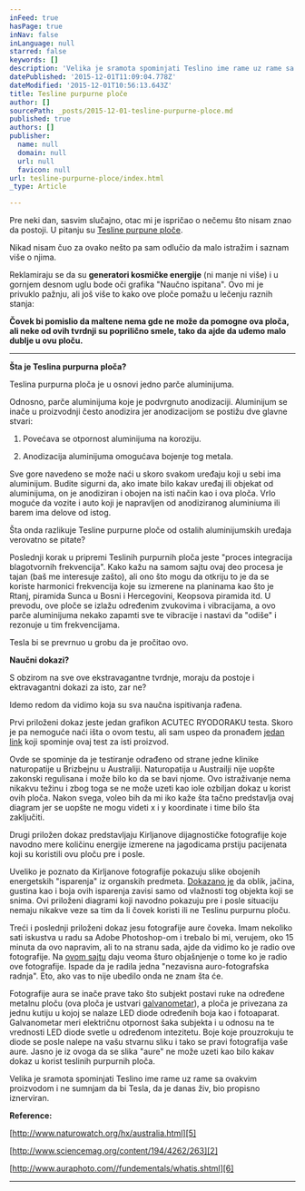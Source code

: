 ```yaml
---
inFeed: true
hasPage: true
inNav: false
inLanguage: null
starred: false
keywords: []
description: 'Velika je sramota spominjati Teslino ime rame uz rame sa ovakvim proizvodom i ne sumnjam da bi Tesla, da je danas živ, bio propisno iznerviran.'
datePublished: '2015-12-01T11:09:04.778Z'
dateModified: '2015-12-01T10:56:13.643Z'
title: Tesline purpurne ploče
author: []
sourcePath: _posts/2015-12-01-tesline-purpurne-ploce.md
published: true
authors: []
publisher:
  name: null
  domain: null
  url: null
  favicon: null
url: tesline-purpurne-ploce/index.html
_type: Article

---
```

Pre neki dan, sasvim slučajno, otac mi je ispričao o nečemu što nisam znao da postoji. U pitanju su [Tesline purpune ploče][0].

Nikad nisam čuo za ovako nešto pa sam odlučio da malo istražim i saznam više o njima.

Reklamiraju se da su **generatori kosmičke energije** (ni manje ni više) i u gornjem desnom uglu bode oči grafika "Naučno ispitana". Ovo mi je privuklo pažnju, ali još više to kako ove ploče pomažu u lečenju raznih stanja:

**Čovek bi pomislio da maltene nema gde ne može da pomogne ova ploča, ali neke od ovih tvrdnji su poprilično smele, tako da ajde da uđemo malo dublje u ovu ploču.**

****

**Šta je Teslina purpurna ploča?**

Teslina purpurna ploča je u osnovi jedno parče aluminijuma.

Odnosno, parče aluminijuma koje je podvrgnuto anodizaciji. Aluminijum se inače u proizvodnji često anodizira jer anodizacijom se postižu dve glavne stvari:

1) Povećava se otpornost aluminijuma na koroziju.

2) Anodizacija aluminijuma omogućava bojenje tog metala.

Sve gore navedeno se može naći u skoro svakom uređaju koji u sebi ima aluminijum. Budite sigurni da, ako imate bilo kakav uređaj ili objekat od aluminijuma, on je anodiziran i obojen na isti način kao i ova ploča. Vrlo moguće da vozite i auto koji je napravljen od anodiziranog aluminiuma ili barem ima delove od istog.

Šta onda razlikuje Tesline purpurne ploče od ostalih aluminijumskih uređaja verovatno se pitate?

Poslednji korak u pripremi Teslinih purpurnih ploča jeste "proces integracija blagotvornih frekvencija". Kako kažu na samom sajtu ovaj deo procesa je tajan (baš me interesuje zašto), ali ono što mogu da otkriju to je da se koriste harmonici frekvencija koje su izmerene na planinama kao što je Rtanj, piramida Sunca u Bosni i Hercegovini, Keopsova piramida itd. U prevodu, ove ploče se izlažu određenim zvukovima i vibracijama, a ovo parče aluminijuma nekako zapamti sve te vibracije i nastavi da "odiše" i rezonuje u tim frekvencijama.

Tesla bi se prevrnuo u grobu da je pročitao ovo.

**Naučni dokazi?**

S obzirom na sve ove ekstravagantne tvrdnje, moraju da postoje i ektravagantni dokazi za isto, zar ne?

Idemo redom da vidimo koja su sva naučna ispitivanja rađena.

Prvi priloženi dokaz jeste jedan grafikon ACUTEC RYODORAKU testa. Skoro je pa nemoguće naći išta o ovom testu, ali sam uspeo da pronađem [jedan link][1] koji spominje ovaj test za isti proizvod.

Ovde se spominje da je testiranje odrađeno od strane jedne klinike naturopatije u Brizbejnu u Australiji. Naturopatija u Austrailji nije uopšte zakonski regulisana i može bilo ko da se bavi njome. Ovo istraživanje nema nikakvu težinu i zbog toga se ne može uzeti kao iole ozbiljan dokaz u korist ovih ploča. Nakon svega, voleo bih da mi iko kaže šta tačno predstavlja ovaj diagram jer se uopšte ne mogu videti x i y koordinate i time bilo šta zaključiti.

Drugi priložen dokaz predstavljaju Kirljanove dijagnostičke fotografije koje navodno mere količinu energije izmerene na jagodicama prstiju pacijenata koji su koristili ovu ploču pre i posle.

Uveliko je poznato da Kirljanove fotografije pokazuju slike obojenih energetskih "isparenja" iz organskih predmeta. [Dokazano je][2] da oblik, jačina, gustina kao i boja ovih isparenja zavisi samo od vlažnosti tog objekta koji se snima. Ovi priloženi diagrami koji navodno pokazuju pre i posle situaciju nemaju nikakve veze sa tim da li čovek koristi ili ne Teslinu purpurnu ploču.

Treći i poslednji priloženi dokaz jesu fotografije aure čoveka. Imam nekoliko sati iskustva u radu sa Adobe Photoshop-om i trebalo bi mi, verujem, oko 15 minuta da ovo napravim, ali to na stranu sada, ajde da vidimo ko je radio ove fotografije. Na [ovom sajtu][3] daju veoma šturo objašnjenje o tome ko je radio ove fotografije. Ispade da je radila jedna "nezavisna auro-fotografska radnja". Eto, ako vas to nije ubedilo onda ne znam šta će.

Fotografije aura se inače prave tako što subjekt postavi ruke na određene metalnu ploču (ova ploča je ustvari [galvanometar][4]), a ploča je privezana za jednu kutiju u kojoj se nalaze LED diode određenih boja kao i fotoaparat. Galvanometar meri električnu otpornost šaka subjekta i u odnosu na te vrednosti LED diode svetle u određenom intezitetu. Boje koje prouzrokuju te diode se posle nalepe na vašu stvarnu sliku i tako se pravi fotografija vaše aure. Jasno je iz ovoga da se slika "aure" ne može uzeti kao bilo kakav dokaz u korist teslinih purpurnih ploča.

Velika je sramota spominjati Teslino ime rame uz rame sa ovakvim proizvodom i ne sumnjam da bi Tesla, da je danas živ, bio propisno iznerviran.

**Reference:**

[http://www.naturowatch.org/hx/australia.html][5]

[http://www.sciencemag.org/content/194/4262/263][2]

[http://www.auraphoto.com//fundementals/whatis.shtml][6]

****

[0]: http://www.teslinapurpurnaploca.com/
[1]: http://www.zakairan.com/Teslas/EnergeticAffects.htm#.U2eqM_mSwYE
[2]: http://www.sciencemag.org/content/194/4262/263
[3]: http://www.zakairan.com/Teslas/EnergeticAffects.htm#.U2ewV_mSwYE
[4]: http://en.wikipedia.org/wiki/Galvanometer
[5]: http://www.naturowatch.org/hx/australia.html
[6]: http://www.auraphoto.com//fundementals/whatis.shtml